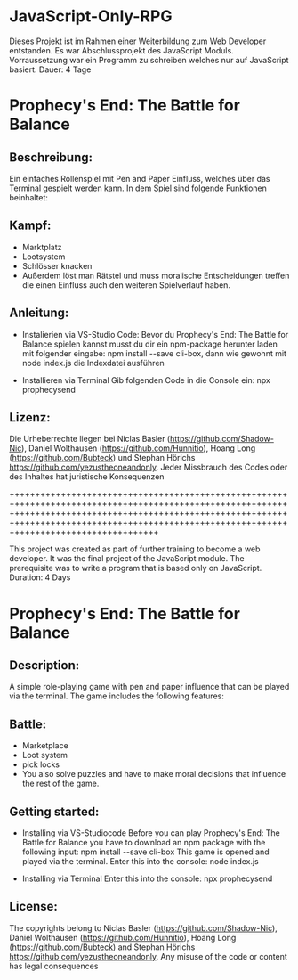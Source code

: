 # JavaScript-Only-RPG

Dieses Projekt ist im Rahmen einer Weiterbildung zum Web Developer entstanden. Es war Abschlussprojekt des JavaScript Moduls. Vorraussetzung war ein Programm zu schreiben welches nur auf JavaScript basiert. Dauer: 4 Tage

# Prophecy's End: The Battle for Balance

## Beschreibung:
Ein einfaches Rollenspiel mit Pen and Paper Einfluss, welches über das Terminal gespielt werden kann. In dem Spiel sind folgende Funktionen beinhaltet:

## Kampf:
- Marktplatz
- Lootsystem
- Schlösser knacken
- Außerdem löst man Rätstel und muss moralische Entscheidungen treffen die einen Einfluss auch den weiteren Spielverlauf haben.

## Anleitung:
- Instalierien via VS-Studio Code: Bevor du Prophecy's End: The Battle for Balance spielen kannst musst du dir ein npm-package herunter laden mit folgender eingabe: npm install --save cli-box, dann wie gewohnt mit node index.js die Indexdatei ausführen

- Installieren via Terminal Gib folgenden Code in die Console ein: npx prophecysend

## Lizenz:
Die Urheberrechte liegen bei Niclas Basler (https://github.com/Shadow-Nic), Daniel Wolthausen (https://github.com/Hunnitio), Hoang Long (https://github.com/Bubteck) und Stephan Hörichs https://github.com/yezustheoneandonly. Jeder Missbrauch des Codes oder des Inhaltes hat juristische Konsequenzen


+++++++++++++++++++++++++++++++++++++++++++++++++++++++++++++++++++++++++++++++++++++++++++++++++++++++++++++++++++++++++++++++++++++++++++++++++++++++++++++++++++++++++++++++++++++++++++++++++++++++++++++++++++++++++++++++++++++++++++++++++++++

This project was created as part of further training to become a web developer. It was the final project of the JavaScript module. The prerequisite was to write a program that is based only on JavaScript. Duration: 4 Days

# Prophecy's End: The Battle for Balance

## Description:
A simple role-playing game with pen and paper influence that can be played via the terminal. The game includes the following features:

## Battle:
- Marketplace
- Loot system
- pick locks
- You also solve puzzles and have to make moral decisions that influence the rest of the game.

## Getting started:
- Installing via VS-Studiocode Before you can play Prophecy's End: The Battle for Balance you have to download an npm package with the following input: npm install --save cli-box This game is opened and played via the terminal. Enter this into the console: node index.js

- Installing via Terminal Enter this into the console: npx prophecysend

## License:
The copyrights belong to Niclas Basler (https://github.com/Shadow-Nic), Daniel Wolthausen (https://github.com/Hunnitio), Hoang Long (https://github.com/Bubteck) and Stephan Hörichs https://github.com/yezustheoneandonly. Any misuse of the code or content has legal consequences
